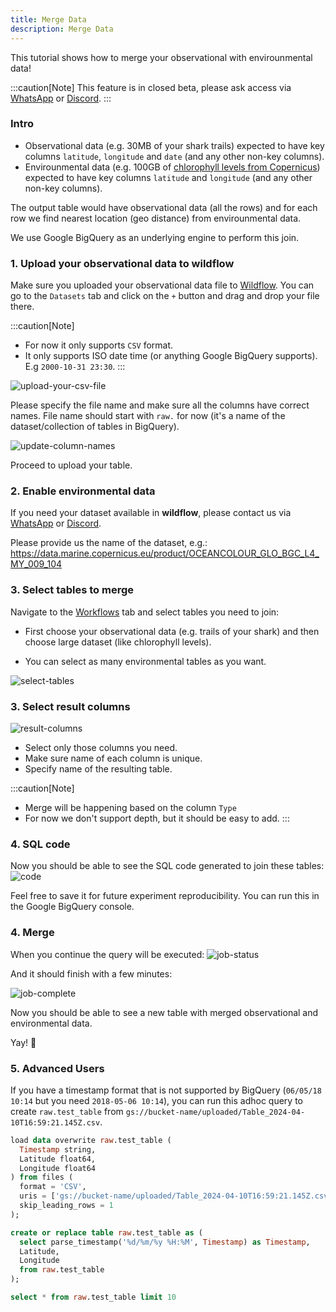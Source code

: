 ```yaml
---
title: Merge Data
description: Merge Data
---
```


This tutorial shows how to merge your observational with envirounmental data!

:::caution[Note]
This feature is in closed beta, please ask access via [WhatsApp](http://whatsapp.wildflow.ai) or [Discord](http://discord.wildflow.ai).
:::

### Intro

- Observational data (e.g. 30MB of your shark trails) expected to have key columns `latitude`, `longitude` and `date` (and any other non-key columns).
- Envirounmental data (e.g. 100GB of [chlorophyll levels from Copernicus](https://data.marine.copernicus.eu/product/OCEANCOLOUR_GLO_BGC_L4_MY_009_104/description)) expected to have key columns `latitude` and `longitude` (and any other non-key columns).

The output table would have observational data (all the rows) and for each row we find nearest location (geo distance) from envirounmental data.

We use Google BigQuery as an underlying engine to perform this join.

### 1. Upload your observational data to **wildflow**

Make sure you uploaded your observational data file to [Wildflow](https://wildflow-demo.web.app/datasets). You can go to the `Datasets` tab and click on the `+` button and drag and drop your file there.

:::caution[Note]

- For now it only supports `CSV` format.
- It only supports ISO date time (or anything Google BigQuery supports).\
  E.g `2000-10-31 23:30`.
  :::

![upload-your-csv-file](../../../assets/merge-data/upload-your-csv-file.png)

Please specify the file name and make sure all the columns have correct names. File name should start with `raw.` for now (it's a name of the dataset/collection of tables in BigQuery).

![update-column-names](../../../assets/merge-data/update-column-names.png)

Proceed to upload your table.

### 2. Enable environmental data

If you need your dataset available in **wildflow**, please contact us via [WhatsApp](http://whatsapp.wildflow.ai) or [Discord](http://discord.wildflow.ai).

Please provide us the name of the dataset, e.g.: https://data.marine.copernicus.eu/product/OCEANCOLOUR_GLO_BGC_L4_MY_009_104

### 3. Select tables to merge

Navigate to the [Workflows](https://wildflow-demo.web.app/workflows) tab and select tables you need to join:

- First choose your observational data (e.g. trails of your shark) and then choose large dataset (like chlorophyll levels).

- You can select as many environmental tables as you want.

![select-tables](../../../assets/merge-data/select-tables.png)

### 3. Select result columns

![result-columns](../../../assets/merge-data/result-columns.png)

- Select only those columns you need.
- Make sure name of each column is unique.
- Specify name of the resulting table.

:::caution[Note]

- Merge will be happening based on the column `Type`
- For now we don't support depth, but it should be easy to add.
  :::

### 4. SQL code

Now you should be able to see the SQL code generated to join these tables:
![code](../../../assets/merge-data/code.png)

Feel free to save it for future experiment reproducibility.
You can run this in the Google BigQuery console.

### 4. Merge

When you continue the query will be executed:
![job-status](../../../assets/merge-data/job-status.png)

And it should finish with a few minutes:

![job-complete](../../../assets/merge-data/job-complete.png)

Now you should be able to see a new table with merged observational and environmental data.

Yay! 🐳

### 5. Advanced Users

If you have a timestamp format that is not supported by BigQuery (`06/05/18 10:14` but you need `2018-05-06 10:14`), you can run this adhoc query to create `raw.test_table` from `gs://bucket-name/uploaded/Table_2024-04-10T16:59:21.145Z.csv`.

```sql
load data overwrite raw.test_table (
  Timestamp string,
  Latitude float64,
  Longitude float64
) from files (
  format = 'CSV',
  uris = ['gs://bucket-name/uploaded/Table_2024-04-10T16:59:21.145Z.csv'],
  skip_leading_rows = 1
);

create or replace table raw.test_table as (
  select parse_timestamp('%d/%m/%y %H:%M', Timestamp) as Timestamp,
  Latitude,
  Longitude
  from raw.test_table
);

select * from raw.test_table limit 10
```
